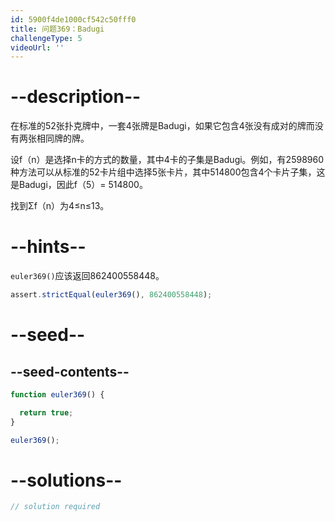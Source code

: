 ```yaml
---
id: 5900f4de1000cf542c50fff0
title: 问题369：Badugi
challengeType: 5
videoUrl: ''
---
```


# --description--

在标准的52张扑克牌中，一套4张牌是Badugi，如果它包含4张没有成对的牌而没有两张相同牌的牌。

设f（n）是选择n卡的方式的数量，其中4卡的子集是Badugi。例如，有2598960种方法可以从标准的52卡片组中选择5张卡片，其中514800包含4个卡片子集，这是Badugi，因此f（5）= 514800。

找到Σf（n）为4≤n≤13。

# --hints--

`euler369()`应该返回862400558448。

```js
assert.strictEqual(euler369(), 862400558448);
```

# --seed--

## --seed-contents--

```js
function euler369() {

  return true;
}

euler369();
```

# --solutions--

```js
// solution required
```
